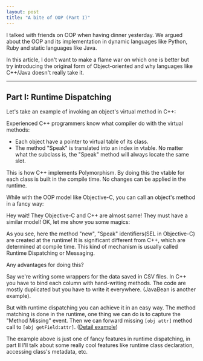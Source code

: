 ```yaml
---
layout: post
title: "A bite of OOP (Part I)"
---
```


I talked with friends on OOP when having dinner yesterday. We argued about the OOP and its implementation in dynamic languages like Python, Ruby and static languages like Java.

In this article, I don't want to make a flame war on which one is better but try introducing the original form of Object-oriented and why languages like C++/Java doesn't really take it.

---

## Part I: Runtime Dispatching
Let's take an example of invoking an object's virtual method in C++:
<script src="https://gist.github.com/2464783.js?file=animal.cpp"></script>
Experienced C++ programmers know what compiler do with the virtual methods:

* Each object have a pointer to virtual table of its class.
* The method "Speak" is translated into an index in vtable. No matter what the subclass is, the "Speak" method will always locate the same slot.

This is how C++ implements Polymorphism. By doing this the vtable for each class is built in the compile time. No changes can be applied in the runtime.

While with the OOP model like Objective-C, you can call an object's method in a fancy way:
<script src="https://gist.github.com/2464783.js?file=animal.m"></script>

Hey wait! They Objective-C and C++ are almost same! They must have a similar model!
OK, let me show you some magics:
<script src="https://gist.github.com/2464783.js?file=oc_runtime_animal.m"></script>

As you see, here the method "new", "Speak" identifiers(SEL in Objective-C) are created at the runtime! It is significant different from C++, which are determined at compile time. This kind of mechanism is usually called Runtime Dispatching or Messaging.

Any advantages for doing this?

Say we're writing some wrappers for the data saved in CSV files. In C++ you have to bind each column with hand-writing methods. The code are mostly duplicated but you have to write it everywhere. (JavaBean is another example).

But with runtime dispatching you can achieve it in an easy way. The method matching is done in the runtime, one thing we can do is to capture the "Method Missing" event. Then we can forward missing `[obj attr]` method call to `[obj getField:attr]`. ([Detail example](http://langexplr.blogspot.com/2008/02/handling-call-to-missing-method-in_06.html))

The example above is just one of fancy features in runtime dispatching, in part II I'll talk about some really cool features like runtime class declaration, accessing class's metadata, etc.
